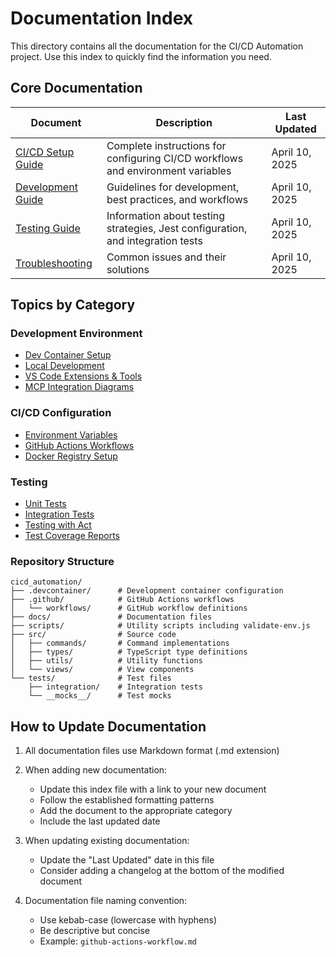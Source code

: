 # Documentation Index

This directory contains all the documentation for the CI/CD Automation project. Use this index to quickly find the information you need.

## Core Documentation

| Document | Description | Last Updated |
|----------|-------------|-------------|
| [CI/CD Setup Guide](cicd-setup.md) | Complete instructions for configuring CI/CD workflows and environment variables | April 10, 2025 |
| [Development Guide](development.md) | Guidelines for development, best practices, and workflows | April 10, 2025 |
| [Testing Guide](testing.md) | Information about testing strategies, Jest configuration, and integration tests | April 10, 2025 |
| [Troubleshooting](troubleshooting.md) | Common issues and their solutions | April 10, 2025 |

## Topics by Category

### Development Environment

- [Dev Container Setup](development.md#dev-container-setup)
- [Local Development](development.md#local-development)
- [VS Code Extensions & Tools](development.md#vs-code-extensions--tools)
- [MCP Integration Diagrams](development.md#mcp-integration-diagrams)

### CI/CD Configuration

- [Environment Variables](cicd-setup.md#required-environment-variables)
- [GitHub Actions Workflows](cicd-setup.md#cicd-workflow-overview)
- [Docker Registry Setup](cicd-setup.md#setting-up-environment-variables)

### Testing

- [Unit Tests](testing.md#unit-testing)
- [Integration Tests](testing.md#integration-testing)
- [Testing with Act](testing.md#testing-with-act)
- [Test Coverage Reports](testing.md#test-coverage)

### Repository Structure

```text
cicd_automation/
├── .devcontainer/      # Development container configuration
├── .github/            # GitHub Actions workflows
│   └── workflows/      # GitHub workflow definitions
├── docs/               # Documentation files
├── scripts/            # Utility scripts including validate-env.js
├── src/                # Source code
│   ├── commands/       # Command implementations
│   ├── types/          # TypeScript type definitions
│   ├── utils/          # Utility functions
│   └── views/          # View components
└── tests/              # Test files
    ├── integration/    # Integration tests
    └── __mocks__/      # Test mocks
```

## How to Update Documentation

1. All documentation files use Markdown format (.md extension)
2. When adding new documentation:
   - Update this index file with a link to your new document
   - Follow the established formatting patterns
   - Add the document to the appropriate category
   - Include the last updated date

3. When updating existing documentation:
   - Update the "Last Updated" date in this file
   - Consider adding a changelog at the bottom of the modified document

4. Documentation file naming convention:
   - Use kebab-case (lowercase with hyphens)
   - Be descriptive but concise
   - Example: `github-actions-workflow.md`
